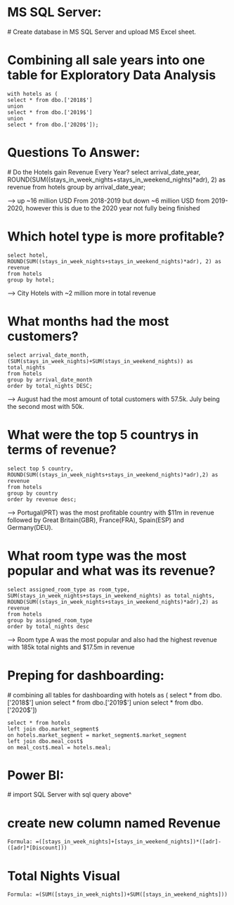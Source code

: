 <h1><b>MS SQL Server:</b></h1>
# Create database in MS SQL Server and upload MS Excel sheet.

# Combining all sale years into one table for Exploratory Data Analysis
    with hotels as (
    select * from dbo.['2018$']
    union
    select * from dbo.['2019$']
    union
    select * from dbo.['2020$']);

<h1><b>Questions To Answer:</b></h1>
# Do the Hotels gain Revenue Every Year?
    select arrival_date_year, ROUND(SUM((stays_in_week_nights+stays_in_weekend_nights)*adr), 2) as revenue 
    from hotels
    group by arrival_date_year;

--> up ~16 million USD From 2018-2019 but down ~6 million USD from 2019-2020, however this is due to the 2020 year not fully being finished

# Which hotel type is more profitable?
    select hotel, ROUND(SUM((stays_in_week_nights+stays_in_weekend_nights)*adr), 2) as revenue 
    from hotels
    group by hotel;

--> City Hotels with ~2 million more in total revenue

# What months had the most customers?
    select arrival_date_month, (SUM(stays_in_week_nights)+SUM(stays_in_weekend_nights)) as total_nights 
    from hotels 
    group by arrival_date_month 
    order by total_nights DESC;

--> August had the most amount of total customers with 57.5k. July being the second most with 50k.

# What were the top 5 countrys in terms of revenue?
    select top 5 country, ROUND(SUM((stays_in_week_nights+stays_in_weekend_nights)*adr),2) as revenue
    from hotels
    group by country
    order by revenue desc;

--> Portugal(PRT) was the most profitable country with $11m in revenue followed by Great Britain(GBR), France(FRA), Spain(ESP) and Germany(DEU).

# What room type was the most popular and what was its revenue?
    select assigned_room_type as room_type, SUM(stays_in_week_nights+stays_in_weekend_nights) as total_nights, ROUND(SUM((stays_in_week_nights+stays_in_weekend_nights)*adr),2) as revenue
    from hotels
    group by assigned_room_type
    order by total_nights desc

--> Room type A was the most popular and also had the highest revenue with 185k total nights and $17.5m in revenue

<h1><b>Preping for dashboarding:</b></h1>
# combining all tables for dashboarding
    with hotels as (
    select * from dbo.['2018$']
    union
    select * from dbo.['2019$']
    union
    select * from dbo.['2020$'])

    select * from hotels
    left join dbo.market_segment$
    on hotels.market_segment = market_segment$.market_segment
    left join dbo.meal_cost$
    on meal_cost$.meal = hotels.meal;

<h1><b>Power BI:</b></h1>
# import SQL Server with sql query above^

# create new column named Revenue
    Formula: =([stays_in_week_nights]+[stays_in_weekend_nights])*([adr]-([adr]*[Discount]))

# Total Nights Visual
    Formula: =(SUM([stays_in_week_nights])+SUM([stays_in_weekend_nights]))
